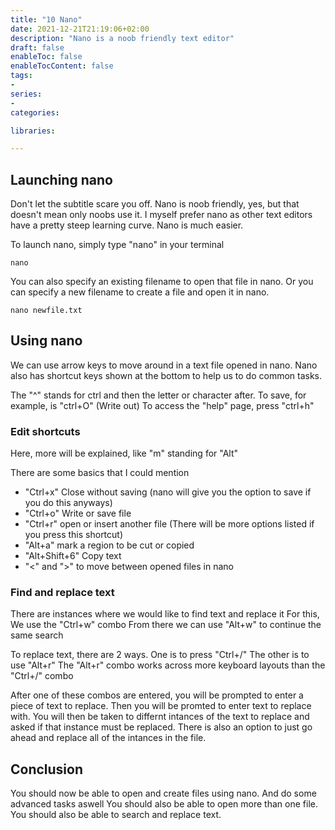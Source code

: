```yaml
---
title: "10 Nano"
date: 2021-12-21T21:19:06+02:00
description: "Nano is a noob friendly text editor"
draft: false
enableToc: false
enableTocContent: false
tags:
-
series:
-
categories:

libraries:

---
```


## Launching nano

Don't let the subtitle scare you off. Nano is noob friendly, yes, but that doesn't mean only noobs use it.
I myself prefer nano as other text editors have a pretty steep learning curve. Nano is much easier.

To launch nano, simply type "nano" in your terminal

```
nano
```

You can also specify an existing filename to open that file in nano. Or you can specify a new filename to create a file and open it in nano.

```
nano newfile.txt
```

## Using nano

We can use arrow keys to move around in a text file opened in nano.
Nano also has shortcut keys shown at the bottom to help us to do common tasks.

The "^" stands for ctrl and then the letter or character after.
To save, for example, is "ctrl+O" (Write out)
To access the "help" page, press "ctrl+h"

### Edit shortcuts

Here, more will be explained, like "m" standing for "Alt" 

There are some basics that I could mention

* "Ctrl+x" Close without saving (nano will give you the option to save if you do this anyways)
* "Ctrl+o" Write or save file
* "Ctrl+r" open or insert another file (There will be more options listed if you press this shortcut)
* "Alt+a" mark a region to be cut or copied
* "Alt+Shift+6" Copy text
* "<" and ">" to move between opened files in nano

### Find and replace text

There are instances where we would like to find text and replace it
For this, We use the "Ctrl+w" combo
From there we can use "Alt+w" to continue the same search

To replace text, there are 2 ways. 
One is to press "Ctrl+/"
The other is to use "Alt+r"
The "Alt+r" combo works across more keyboard layouts than the "Ctrl+/" combo

After one of these combos are entered, you will be prompted to enter a piece of text to replace.
Then you will be promted to enter text to replace with.
You will then be taken to differnt intances of the text to replace and asked if that instance must be replaced.
There is also an option to just go ahead and replace all of the intances in the file.

## Conclusion

You should now be able to open and create files using nano.
And do some advanced tasks aswell
You should also be able to open more than one file.
You should also be able to search and replace text.